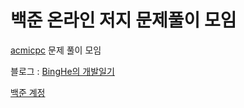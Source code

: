 # 백준 온라인 저지 문제풀이 모임



[acmicpc](https://www.acmicpc.net/) 문제 풀이 모임

블로그 : [BingHe의 개발일기](https://binghedev.tistory.com/)

[백준 계정](https://www.acmicpc.net/user/kimbyngho) 



